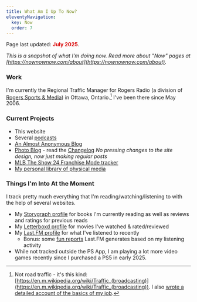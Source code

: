 ```yaml
---
title: What Am I Up To Now?
eleventyNavigation: 
  key: Now
  order: 7
---
```


<p class="now-page">Page last updated: <strong style="color:#d90202;"> July 2025</strong>.</p>

*This is a snapshot of what I'm doing now. Read more about "Now" pages at [https://nownownow.com/about](https://nownownow.com/about).*

### Work 
I'm currently the Regional Traffic Manager for Rogers Radio (a division of <a href="https://www.rogerssportsandmedia.com" target="_blank">Rogers Sports & Media</a>) in Ottawa, Ontario.[^1] I've been there since May 2006. 

### Current Projects  

* This website 
* Several [podcasts](/podcasts/)
* [An Almost Anonymous Blog](https://lwgrs.bearblog.dev) 
* [Photo Blog](https://photos.srgower.com) - read the [Changelog](https://photos.srgower.com/changelog/) *No pressing changes to the site design, now just making regular posts* 
* [MLB The Show 24 Franchise Mode tracker](https://franchise.lwgrs.cloud) 
* [My personal library of physical media](https://library.srgower.com) 


### Things I'm Into At the Moment 

I track pretty much everything that I'm reading/watching/listening to with the help of several websites. 
- My [Storygraph profile](https://app.thestorygraph.com/profile/srgower) for books I'm currently reading as well as reviews and ratings for previous reads
- My [Letterboxd profile](https://letterboxd.com/stephen_g/) for movies I've watched & rated/reviewed
- My [Last.FM profile](https://www.last.fm/user/sgower) for what I've listened to recently
  - Bonus: some [fun reports](https://www.last.fm/user/sgower/listening-report) Last.FM generates based on my listening activity
- While not tracked outside the PS App, I am playing a lot more video games recently since I purchased a PS5 in early 2025.
 

[^1]: Not road traffic - it's this kind: [https://en.m.wikipedia.org/wiki/Traffic_(broadcasting)](https://en.m.wikipedia.org/wiki/Traffic_(broadcasting)). I also [wrote a detailed account of the basics of my job](https://lwgrs.bearblog.dev/radio-traffic/).
